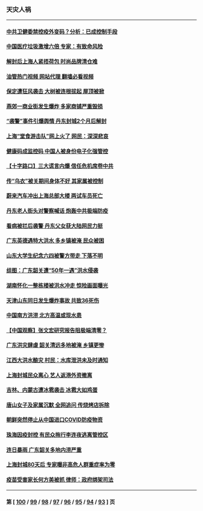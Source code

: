 ### 天灾人祸
---
#### [中共卫健委禁控疫外变码？分析：已成控制手段](../../pages/ncid280/n13766876.md?06250445) 
#### [中国医疗垃圾激增六倍 专家：有致命风险](../../pages/ncid280/n13766916.md?06250445) 
#### [解封后上海人紧捂荷包 时尚品牌清仓难](../../pages/ncid280/n13766680.md?06250445) 
#### [油管热门视频 网站代理 翻墙必看视频](http://209.222.30.114:81/youtube.html?06250445)
#### [保定遭狂风袭击 大树被连根拔起 屋顶被掀](../../pages/ncid280/n13766613.md?06250445) 
#### [燕郊一商业街发生爆炸 多家商铺严重毁损](../../pages/ncid280/n13766395.md?06250445) 
#### [“袭警”事件引爆舆情 丹东封城2个月后解封](../../pages/ncid280/n13766113.md?06250445) 
#### [上海“堂食游击队”网上火了 网民：深深悲哀](../../pages/ncid280/n13766026.md?06250445) 
#### [健康码成监控码 中国人被身份电子化强管控](../../pages/ncid280/n13766021.md?06250445) 
#### [【十字路口】三大谎言内爆 信任危机席卷中共](../../pages/ncid280/n13765841.md?06250445) 
#### [传“乌衣”被关期间身体不好 其家属被控制](../../pages/ncid280/n13765751.md?06250445) 
#### [蔚来汽车冲出上海总部大楼 两试车员死亡](../../pages/ncid280/n13765765.md?06250445) 
#### [丹东老人街头对警察喊话 炮轰中共极端防疫](../../pages/ncid280/n13765766.md?06250445) 
#### [看病被拦后袭警 丹东父女获大陆网民力挺](../../pages/ncid280/n13765748.md?06250445) 
#### [广东英德遇特大洪水 多乡镇被淹 民众被困](../../pages/ncid280/n13765015.md?06250445) 
#### [山东大学生纪念六四被警方带走 下落不明](../../pages/ncid280/n13764990.md?06250445) 
#### [组图：广东韶关遭“50年一遇”洪水侵袭](../../pages/ncid280/n13764988.md?06250445) 
#### [湖南怀化一整栋楼被洪水冲走 惊险画面曝光](../../pages/ncid280/n13764820.md?06250445) 
#### [天津山东同日发生爆炸事故 共致36死伤](../../pages/ncid280/n13764720.md?06250445) 
#### [中国南方洪涝 北方高温或现水患](../../pages/ncid280/n13764505.md?06250445) 
#### [【中国观察】张文宏研究报告阻极端清零？](../../pages/ncid280/n13764183.md?06250445) 
#### [广东洪灾肆虐 韶关清远多地被淹 乡镇更惨](../../pages/ncid280/n13764113.md?06250445) 
#### [江西大洪水酿灾 村民：水库泄洪未及时通知](../../pages/ncid280/n13764139.md?06250445) 
#### [上海封城民众离心 艺人返港外资撤离](../../pages/ncid280/n13764010.md?06250445) 
#### [吉林、内蒙古遭冰雹袭击 冰雹大如鸡蛋](../../pages/ncid280/n13763902.md?06250445) 
#### [唐山女子及家属沉默 全网追问 传烧烤店拆除](../../pages/ncid280/n13763578.md?06250445) 
#### [朝鲜突然停止从中国进口COVID防疫物资](../../pages/ncid280/n13763465.md?06250445) 
#### [珠海因疫封控 有民众拖行李连夜逃离管控区](../../pages/ncid280/n13763323.md?06250445) 
#### [连日暴雨 广东韶关多地内涝严重](../../pages/ncid280/n13763266.md?06250445) 
#### [上海封城80天后 专家曝非高危人群重症率为零](../../pages/ncid280/n13763017.md?06250445) 
#### [疫苗受害家长何方美被抓 律师：政府绑架司法](../../pages/ncid280/n13762792.md?06250445) 

---
#### 第 [ [100](./100.md?06250445) / [99](./99.md?06250445) / [98](./98.md?06250445) / [97](./97.md?06250445) / [96](./96.md?06250445) / [95](./95.md?06250445) / [94](./94.md?06250445) / [93](./93.md?06250445) ] 页

